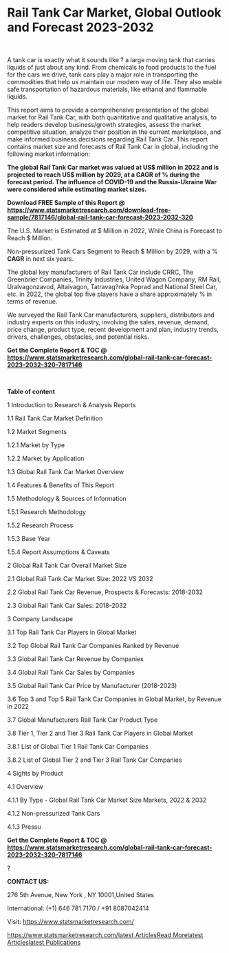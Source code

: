 <h1>Rail Tank Car Market, Global Outlook and Forecast 2023-2032</h1><br/><p>A tank car is exactly what it sounds like ? a large moving tank that carries liquids of just about any kind. From chemicals to food products to the fuel for the cars we drive, tank cars play a major role in transporting the commodities that help us maintain our modern way of life. They also enable safe transportation of hazardous materials, like ethanol and flammable liquids.</p>
 
 
 
 <p>This report aims to provide a comprehensive presentation of the global market for Rail Tank Car, with both quantitative and qualitative analysis, to help readers develop business/growth strategies, assess the market competitive situation, analyze their position in the current marketplace, and make informed business decisions regarding Rail Tank Car. This report contains market size and forecasts of Rail Tank Car in global, including the following market information:</p>
 
 
 
 <p><strong>The global Rail Tank Car market was valued at US$ million in 2022 and is projected to reach US$ million by 2029, at a <strong>CAGR</strong> of % during the forecast period. The influence of COVID-19 and the Russia-Ukraine War were considered while estimating market sizes.</strong></p>
 
 
 
 <p><strong>Download FREE Sample of this Report @ <a href="https://www.statsmarketresearch.com/download-free-sample/7817146/global-rail-tank-car-forecast-2023-2032-320">https://www.statsmarketresearch.com/download-free-sample/7817146/global-rail-tank-car-forecast-2023-2032-320</a></strong></p>
 
 
 
 <p>The U.S. Market is Estimated at $ Million in 2022, While China is Forecast to Reach $ Million.</p>
 
 
 
 <p>Non-pressurized Tank Cars Segment to Reach $ Million by 2029, with a % <strong>CAGR</strong> in next six years.</p>
 
 
 
 <p>The global key manufacturers of Rail Tank Car include CRRC, The Greenbrier Companies, Trinity Industries, United Wagon Company, RM Rail, Uralvagonzavod, Altaivagon, Tatravag?nka Poprad and National Steel Car, etc. in 2022, the global top five players have a share approximately % in terms of revenue.</p>
 
 
 
 <p>We surveyed the Rail Tank Car manufacturers, suppliers, distributors and industry experts on this industry, involving the sales, revenue, demand, price change, product type, recent development and plan, industry trends, drivers, challenges, obstacles, and potential risks.</p>
 
 
 
 <div><b>Get the Complete Report & TOC @ <a href="https://www.statsmarketresearch.com/global-rail-tank-car-forecast-2023-2032-320-7817146">https://www.statsmarketresearch.com/global-rail-tank-car-forecast-2023-2032-320-7817146</a></b></div>
 
 
 
 <p><br />
 
 <b>Table of content</b></p>
 
 
 
 <p>1 Introduction to Research & Analysis Reports<br />
 
 1.1 Rail Tank Car Market Definition<br />
 
 1.2 Market Segments<br />
 
 1.2.1 Market by Type<br />
 
 1.2.2 Market by Application<br />
 
 1.3 Global Rail Tank Car Market Overview<br />
 
 1.4 Features & Benefits of This Report<br />
 
 1.5 Methodology & Sources of Information<br />
 
 1.5.1 Research Methodology<br />
 
 1.5.2 Research Process<br />
 
 1.5.3 Base Year<br />
 
 1.5.4 Report Assumptions & Caveats<br />
 
 2 Global Rail Tank Car Overall Market Size<br />
 
 2.1 Global Rail Tank Car Market Size: 2022 VS 2032<br />
 
 2.2 Global Rail Tank Car Revenue, Prospects & Forecasts: 2018-2032<br />
 
 2.3 Global Rail Tank Car Sales: 2018-2032<br />
 
 3 Company Landscape<br />
 
 3.1 Top Rail Tank Car Players in Global Market<br />
 
 3.2 Top Global Rail Tank Car Companies Ranked by Revenue<br />
 
 3.3 Global Rail Tank Car Revenue by Companies<br />
 
 3.4 Global Rail Tank Car Sales by Companies<br />
 
 3.5 Global Rail Tank Car Price by Manufacturer (2018-2023)<br />
 
 3.6 Top 3 and Top 5 Rail Tank Car Companies in Global Market, by Revenue in 2022<br />
 
 3.7 Global Manufacturers Rail Tank Car Product Type<br />
 
 3.8 Tier 1, Tier 2 and Tier 3 Rail Tank Car Players in Global Market<br />
 
 3.8.1 List of Global Tier 1 Rail Tank Car Companies<br />
 
 3.8.2 List of Global Tier 2 and Tier 3 Rail Tank Car Companies<br />
 
 4 Sights by Product<br />
 
 4.1 Overview<br />
 
 4.1.1 By Type - Global Rail Tank Car Market Size Markets, 2022 & 2032<br />
 
 4.1.2 Non-pressurized Tank Cars<br />
 
 4.1.3 Pressu</p>
 
 
 
 <div><b>Get the Complete Report & TOC @ <a href="https://www.statsmarketresearch.com/global-rail-tank-car-forecast-2023-2032-320-7817146">https://www.statsmarketresearch.com/global-rail-tank-car-forecast-2023-2032-320-7817146</a></b></div>
 
 
 
 <p>? </p>
 
 
 
 <p><b>CONTACT US:</b><br />
 
 276 5th Avenue, New York , NY 10001,United States<br />
 
 International: (+1) 646 781 7170 / +91 8087042414<br />
 
 Visit: <a href="https://www.statsmarketresearch.com/">https://www.statsmarketresearch.com/</a><br />
 
 <a href="https://gyeongbokgung.com">https://www.statsmarketresearch.com/</a><a href="https://hallyeomaritime.com">latest Articles</a><a href="https://jingwansa.com">Read More</a><a href="https://nguoiviet.jp/">latest Articles</a><a href="https://www.intelmarketresearch.com/">latest Publications</a></p>